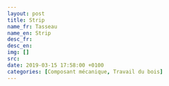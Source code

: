 ```yaml
---
layout: post
title: Strip
name_fr: Tasseau
name_en: Strip
desc_fr: 
desc_en: 
img: []
src: 
date: 2019-03-15 17:58:00 +0100
categories: [Composant mécanique, Travail du bois]
---
```

